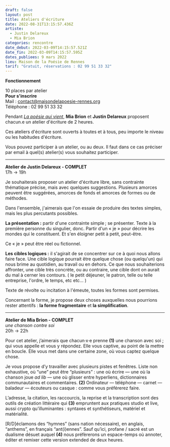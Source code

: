```yaml
---
draft: false
layout: post
title: Ateliers d'écriture
date: 2022-08-31T13:15:57.436Z
artiste:
  - Justin Delareux
  - Mia Brion
categories: rencontre
date_debut: 2022-03-09T14:15:57.521Z
date_fin: 2022-03-09T14:15:57.595Z
dates_publiees: 9 mars 2022
lieu: Maison de la Poésie de Rennes
tarif: "Gratuit, réservations : 02 99 51 33 32"
---
```

**Fonctionnement**

10 places par atelier\
**Pour s'inscrire**\
Mail : contact@maisondelapoesie-rennes.org\
Téléphone : 02 99 51 33 32

Pendant [*La poésie qui vient*](https://maisondelapoesierennes.netlify.app/rencontre/2022/07/12/la-po-sie-qui-vient-3.html), **Mia Brion** et **Justin Delareux** proposent chacun.e un atelier d'écriture de 2 heures.

Ces ateliers d'écriture sont ouverts à toutes et à tous, peu importe le niveau ou les habitudes d'écriture.

Vous pouvez participer à un atelier, ou au deux. Il faut dans ce cas préciser par email à quel(s) atelier(s) vous souhaitez participer.

- - -

**Atelier de Justin Delareux - COMPLET**\
17h → 19h

Je souhaiterais proposer un atelier d'écriture libre, sans contrainte thématique précise, mais avec quelques suggestions.
Plusieurs amorces peuvent être suggérées, amorces de fonds et amorces de formes ou de méthodes.

Dans l'ensemble, j'aimerais que l'on essaie de produire des textes simples, mais les plus percutants possibles.

**La présentation :** partir d'une contrainte simple ; se présenter.
Texte à la première personne du singulier, donc. Partir d'un « je » pour décrire les mondes qui le constituent. Et s'en éloigner petit à petit, peut-être.

Ce « je » peut être réel ou fictionnel.

**Les cibles logiques :** il s'agirait de se concentrer sur ce à quoi nous allons faire face. Une cible logique pourrait être quelque chose (ou quelqu'un) qui nous brime au quotidien, au travail ou en dehors.
Ce que nous souhaiterions affronter, une cible très concrète, ou au contraire, une cible dont on aurait du mal à cerner les contours. ( le petit déjeuner, le patron, telle ou telle entreprise, l'ordre, le temps, etc etc... )

Texte de révolte ou incitation à l'émeute, toutes les formes sont permises.

Concernant la forme, je propose deux choses auxquelles nous pourrions rester attentifs : **la forme fragmentaire** et **la simplification**.

- - -

**Atelier de Mia Brion - COMPLET**\
*une chanson contre soi*\
20h → 22h

Pour cet atelier, j’aimerais que chacun·x·e prenne **(1)** une chanson avec soi ; qui vous appelle et vous y répondez. Elle vous captive, au point de la mettre en boucle. Elle vous met dans une certaine zone, où vous captez quelque chose.

Je vous propose d’y travailler avec plusieurs pistes et fenêtres. Liste non exhaustive, où “une” peut être “plusieurs” : une où écrire — une où la chanson joue *ad lib* — une où glisser entre hyperliens, dictionnaires communautaires et commentaires. **(2)** Ordinateur — téléphone — carnet — baladeur — écouteurs ou casque : comme vous préférerez faire.

L’adresse, la citation, les raccourcis, la reprise et la transcription sont des outils de création littéraire qui **(3)** empruntent aux pratiques studio et live, aussi crypto qu’illuminantes : syntaxes et synthétiseurs, matériel et matérialité.

\[R/D]éclamons des “hymnes” (sans nation nécessaire), en anglais, “anthems”, en français “ant(i)ennes”. Sauf qu’ici, profane / sacré est un dualisme désuet auquel **(4)** nous préfèrerons un espace-temps où annoter, éditer et remixer cette version extended de deux heures.
